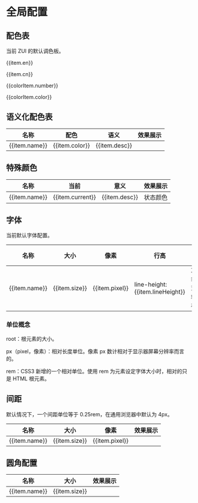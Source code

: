 # 全局配置

##  配色表

当前 ZUI 的默认调色板。

<Example background="light-circle">
  <div class="flex flex-col mb-6" v-for="item in colorTable">
    <div class="w-24">
      <p class="text-sm font-bold">{{item.en}}</p>
      <p class="text-sm">{{item.cn}}</p>
    </div>
    <div class="flex flex-1" v-for="colorItem in item.list">
      <div>
        <div class="w-10 h-8 rounded" :style="`background-color: ${colorItem.color};`"></div>
        <p class="text-sm">{{colorItem.number}}</p>
        <p class="text-sm">{{colorItem.color}}</p>
      </div>
    </div>
  </div>
</Example>

## 语义化配色表

<Example>
  <table class="table">
    <thead>
      <tr>
        <th>名称</th>
        <th>配色</th>
        <th>语义</th>
        <th>效果展示</th>
      </tr>
    </thead>
    <tbody>
      <tr v-for="(item, index) in themeColor">
        <td>{{item.name}}</td>
        <td>{{item.color}}</td>
        <td>{{item.desc}}</td>
        <td>
          <div class="w-10 h-3" :style="`background-color: ${item.display};`"></div>
        </td>
      </tr>
    </tbody>
   </table>
</Example>

## 特殊颜色

<Example>
  <table class="table">
    <thead>
      <tr>
        <th>名称</th>
        <th>当前</th>
        <th>意义</th>
        <th>效果展示</th>
      </tr>
    </thead>
    <tbody>
      <tr v-for="(item, index) in globalSpecialColor">
        <td>{{item.name}}</td>
        <td>{{item.current}}</td>
        <td>{{item.desc}}</td>
        <td>
          <div class="h-3" :style="`background-color: ${item.display};`" v-if="index < 8"></div>
          <span :style="`color: ${item.display};`" v-else>状态颜色</span>
        </td>
      </tr>
    </tbody>
   </table>
</Example>

## 字体

当前默认字体配置。

<Example>
  <table class="table">
    <thead>
      <tr>
        <th class="w-12">名称</th>
        <th class="w-12">大小</th>
        <th class="w-12">像素</th>
        <th class="w-30">行高</th>
        <th>效果展示</th>
      </tr>
    </thead>
    <tbody>
      <tr v-for="(item, index) in globalFontSize">
        <td>{{item.name}}</td>
        <td>{{item.size}}</td>
        <td>{{item.pixel}}</td>
        <td>line-height: {{item.lineHeight}}</td>
        <td><div :class="item.display" v-if="index < 8">ZUI3 组合式前端 UI 框架</div></td>
      </tr>
    </tbody>
   </table>
</Example>

### 单位概念

root：根元素的大小。

px（pixel，像素）：相对长度单位。像素 px 数计相对于显示器屏幕分辨率而言的。

rem：CSS3 新增的一个相对单位。使用 rem 为元素设定字体大小时，相对的只是 HTML 根元素。

## 间距

默认情况下，一个间距单位等于 0.25rem，在通用浏览器中默认为 4px。

<Example>
  <table class="table">
    <thead>
      <tr>
        <th>名称</th>
        <th>大小</th>
        <th>像素</th>
        <th>效果展示</th>
      </tr>
    </thead>
    <tbody>
      <tr v-for="item in spaceJson">
        <td>{{item.name}}</td>
        <td>{{item.size}}</td>
        <td>{{item.pixel}}</td>
        <td><div class="h-2 bg-secondary" :style="item.display"></div></td>
      </tr>
    </tbody>
   </table>
</Example>

## 圆角配置

<Example>
  <table class="table">
    <thead>
      <tr>
        <th>名称</th>
        <th>大小</th>
        <th>效果展示</th>
      </tr>
    </thead>
    <tbody>
      <tr v-for="item in globalRound">
        <td>{{item.name}}</td>
        <td>{{item.size}}</td>
        <td><div class="w-8 h-8 bg-secondary" :style="item.display"></div></td>
      </tr>
    </tbody>
   </table>
</Example>

<script setup>
  const spaceJson = [
    {name: '0', size: '0px', pixel:'0px', display: 'width: 0px;'},
    {name: 'px', size: '1px', pixel:'1px', display: 'width: 1px;'},
    {name: '0.5', size: '0.125rem', pixel:'2px', display: 'width: 2px;'},
    {name: '1', size: '0.25rem', pixel:'4px', display: 'width: 4px;'},
    {name: '1.5', size: '0.375rem', pixel:'6px', display: 'width: 6px;'},
    {name: '2', size: '0.5rem', pixel:'8px', display: 'width: 8px;'},
    {name: '2.5', size: '0.625rem', pixel:'10px', display: 'width: 10px;'},
    {name: '3', size: '0.75rem', pixel:'12px', display: 'width: 12px;'},
    {name: '3.5', size: '0.875rem', pixel:'14px', display: 'width: 14px;'},
    {name: '4', size: '1rem', pixel:'16px', display: 'width: 16px;'},
    {name: '5', size: '1.25rem', pixel:'20px', display: 'width: 20px;'},
    {name: '6', size: '1.5rem', pixel:'24px', display: 'width: 24px;'},
    {name: '7', size: '1.75rem', pixel:'28px', display: 'width: 28px;'},
    {name: '8', size: '2rem', pixel:'32px', display: 'width: 32px;'},
  ]
  const globalFontSize = [
    {name: 'root', size: '16px',  pixel: '16px', display: 'root'},
    {name: 'xs', size: '0.75rem', pixel: '12px', lineHeight: '1rem', display: 'text-xs'},
    {name: 'sm', size: '0.75rem', pixel: '12px', lineHeight: '1rem', display: 'text-sm'},
    {name: 'base', size: '0.8125rem', pixel: '13px', lineHeight: '1.25rem', display: 'text-base'},
    {name: 'lg', size: '1rem', pixel: '16px', lineHeight: '1.5rem', display: 'text-lg'},
    {name: 'xl', size: '1.125rem', pixel: '18px', lineHeight: '1.75rem', display: 'text-xl'},
    {name: '2xl', size: '1.5rem', pixel: '24px', lineHeight: '2rem', display: 'text-2xl'},
    {name: '3xl', size: '1.875rem', pixel: '30px', lineHeight: '2.25rem', display: '-text-3xl'},
    {name: '4xl', size: '2.25rem', pixel: '36px', lineHeight: '2.5rem', display: '-text-4xl'},
    {name: '5xl', size: '3rem', pixel: '48px', lineHeight: '1', display: '-text-5xl'},
    {name: '6xl', size: '3.75rem', pixel: '60px', lineHeight: '1', display: '-text-6xl'},
    {name: '7xl', size: '4.5rem', pixel: '72px', lineHeight: '1', display: '-text-7xl'},
    {name: '8xl', size: '6rem', pixel: '96px', lineHeight: '1', display: '-text-8xl'},
    {name: '9xl', size: '8rem', pixel: '128px', lineHeight: '1', display: '-text-9xl'}
  ]
  const globalRound = [
    {name: 'none', size: '0px', display: 'border-radius:0px;'},
    {name: 'sm', size: '0.125rem', display: 'border-radius:0.125rem;'},
    {name: 'DEFAULT', size: '0.25rem', display: 'border-radius:0.25rem;'},
    {name: 'md', size: '0.375rem', display: 'border-radius:0.375rem;'},
    {name: 'lg', size: '0.5rem', display: 'border-radius:0.5rem;'},
    {name: 'xl', size: '0.75rem', display: 'border-radius:0.75rem;'},
    {name: 'full', size: '9999px', display: 'border-radius:9999px;'}
  ]
  const globalSpecialColor = [
    {name: '继承', current: 'inherit', desc: 'inherit', display: 'inherit'},
    {name: '当前', current: 'current', desc: 'currentColor', display: 'inherit'},
    {name: '透明', current: 'transparent', desc: 'transparent', display: 'transparent'},
    {name: '纯黑', current: 'black', desc: '#000', display: '#000'},
    {name: '纯白', current: 'white', desc: '#fff', display: '#fff'},
    {name: '画布（页面背景）', current: 'canvas', desc: 'white', display: 'white'},
    {name: '画布反色', current: 'inverse', desc: 'black', display: 'black'},
    {name: '控件背景', current: 'surface', desc: 'gray[100] （即：#f4f5f7）', display: '#f4f5f7'},
    {name: '文本', current: 'fore', desc: 'gray[800] （即：#3c4353）', display: '#3c4353'},
    {name: '焦点', current: 'focus', desc: 'young[300] （即：#6ca7ff）', display: '#6ca7ff'},
    {name: '链接', current: 'link', desc: 'young[500] （即：#2b80ff）', display: '#2b80ff'},
    {name: '链接（hover）', current: 'linkHover', desc: 'young[600] （即：#0066fa）', display: '#0066fa'},
  ]
  const themeColor = [
    {name: 'primary', color: 'young', desc: '主要：主题的、可链接、正常', display: '#2b80ff'},
    {name: 'secondary', color: 'blue', desc: '次要：次级、常态的', display: '#37b2fe'},
    {name: 'success', color: 'green', desc: '成功：完成、积极', display: '#17ce97'},
    {name: 'warning', color: 'yellow', desc: '关注：提示、重点', display: '#ffa34d'},
    {name: 'danger', color: 'red', desc: '警告：提示、异常、警醒', display: '#ff5858'},
    {name: 'important', color: 'magenta', desc: '重要：优先', display: '#ff4f9e'},
    {name: 'special', color: 'purple', desc: '特殊：触动、激情', display: '#9d5eff'},
  ]
  const colorTable = [
    {
      en: 'Young', 
      cn: '青春蓝', 
      list: [
        {number: '50', color: '#f9ffff'},
        {number: '100', color: '#eff5ff'},
        {number: '200', color: '#cadfff'},
        {number: '300', color: '#6ca7ff'},
        {number: '400', color: '#438eff'},
        {number: '500', color: '#2b80ff'},
        {number: '600', color: '#0066fa'},
        {number: '700', color: '#0c60e1'},
        {number: '800', color: '#0650c2'},
        {number: '900', color: '#053b8f'},

      ]
    },
    {
      en: 'Wave blue', 
      cn: '波涛蓝', 
      list: [
        {number: '50', color: '#eff6ff'},
        {number: '100', color: '#e7f6ff'},
        {number: '200', color: '#cdecff'},
        {number: '300', color: '#7acdff'},
        {number: '400', color: '#57bfff'},
        {number: '500', color: '#37b2fe'},
        {number: '600', color: '#18a6fd'},
        {number: '700', color: '#1099ed'},
        {number: '800', color: '#007cc8'},
        {number: '900', color: '#06609d'},

      ]
    },
    {
      en: 'Fresh green', 
      cn: '葱绿', 
      list: [
        {number: '50', color: '#a7f5de'},
        {number: '100', color: '#e3f9f3'},
        {number: '200', color: '#c5f3e5'},
        {number: '300', color: '#63e1bc'},
        {number: '400', color: '#44cfa5'},
        {number: '500', color: '#17ce97'},
        {number: '600', color: '#11a578'},
        {number: '700', color: '#098f67'},
        {number: '800', color: '#11815f'},
        {number: '900', color: '#10634a'},

      ]
    },
    {
      en: 'Yellow', 
      cn: '蛋壳', 
      list: [
        {number: '50', color: '#fffcfa'},
        {number: '100', color: '#fff4ea'},
        {number: '200', color: '#ffe8d2'},
        {number: '300', color: '#ffbf83'},
        {number: '400', color: '#ffb46d'},
        {number: '500', color: '#ffa34d'},
        {number: '600', color: '#ff8e25'},
        {number: '700', color: '#ef7b0f'},
        {number: '800', color: '#e97103'},
        {number: '900', color: '#bd7634'},

      ]
    },
    {
      en: 'Carved red', 
      cn: '剔红', 
      list: [
        {number: '50', color: '#fffafa'},
        {number: '100', color: '#ffebeb'},
        {number: '200', color: '#ffd5d5'},
        {number: '300', color: '#ff9696'},
        {number: '400', color: '#ff7474'},
        {number: '500', color: '#ff5858'},
        {number: '600', color: '#fb2b2b'},
        {number: '700', color: '#d91b1b'},
        {number: '800', color: '#ba1313'},
        {number: '900', color: '#ba1313'},

      ]
    },
    {
      en: 'Magenta', 
      cn: '洋红色/粉', 
      list: [
        {number: '50', color: '#fffafc'},
        {number: '100', color: '#feebf4'},
        {number: '200', color: '#fcd6e8'},
        {number: '300', color: '#fc94c2'},
        {number: '400', color: '#ff79b5'},
        {number: '500', color: '#ff4f9e'},
        {number: '600', color: '#e33a86'},
        {number: '700', color: '#d11c6d'},
        {number: '800', color: '#bc145f'},
        {number: '900', color: '#a80c52'},

      ]
    },
    {
      en: 'Purple', 
      cn: '爱琴海/紫色', 
      list: [
        {number: '50', color: '#fcfaff'},
        {number: '100', color: '#f1eafc'},
        {number: '200', color: '#e2d3f9'},
        {number: '300', color: '#c6a0ff'},
        {number: '400', color: '#b280ff'},
        {number: '500', color: '#9d5eff'},
        {number: '600', color: '#8b51e6'},
        {number: '700', color: '#7f46d9'},
        {number: '800', color: '#763ad4'},
        {number: '900', color: '#6231b0'},

      ]
    },
    {
      en: 'gray', 
      cn: '灰色', 
      list: [
        {number: '50', color: '#fcfdfe'},
        {number: '100', color: '#f4f5f7'},
        {number: '200', color: '#edeef2'},
        {number: '300', color: '#e3e4e9'},
        {number: '400', color: '#e6eaf1'},
        {number: '500', color: '#9ea3b0'},
        {number: '600', color: '#838a9d'},
        {number: '700', color: '#5e626d'},
        {number: '800', color: '#3c4353'},
        {number: '900', color: '#1b1f28'},

      ]
    },
    {
      en: 'zinc', 
      cn: '锌灰色', 
      list: [
        {number: '50', color: '#fafafa'},
        {number: '100', color: '#f8f8f8'},
        {number: '200', color: '#eeeeee'},
        {number: '300', color: '#e2e5e8'},
        {number: '400', color: '#c4c4c4'},
        {number: '500', color: '#71717a'},
        {number: '600', color: '#52525b'},
        {number: '700', color: '#3f3f46'},
        {number: '800', color: '#27272a'},
        {number: '900', color: '#18181b'},
      ]
    },
  ]
</script>
